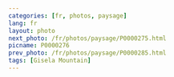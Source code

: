 ```yaml
---
categories: [fr, photos, paysage]
lang: fr
layout: photo
next_photo: /fr/photos/paysage/P0000275.html
picname: P0000276
prev_photo: /fr/photos/paysage/P0000285.html
tags: [Gisela Mountain]
---
```

